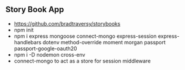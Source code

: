 Story Book App
-----------------
* https://github.com/bradtraversy/storybooks
* npm init
* npm i express mongoose connect-mongo express-session express-handlebars dotenv method-override moment morgan passport passport-google-oauth20
* npm i -D nodemon cross-env
* connect-mongo to act as a store for session middleware 